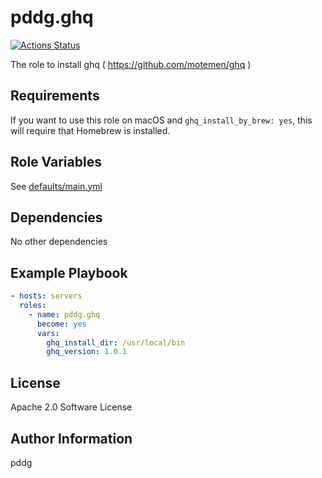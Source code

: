 # pddg.ghq

[![Actions Status](https://github.com/pddg/ansible-role-ghq/workflows/Test/badge.svg)](https://github.com/pddg/ansible-role-ghq/actions)

The role to install ghq ( https://github.com/motemen/ghq )

## Requirements

If you want to use this role on macOS and `ghq_install_by_brew: yes`, this will require that Homebrew is installed.

## Role Variables

See [defaults/main.yml](defaults/main.yml)

## Dependencies

No other dependencies

## Example Playbook

```yaml
- hosts: servers
  roles:
    - name: pddg.ghq
      become: yes
      vars:
        ghq_install_dir: /usr/local/bin
        ghq_version: 1.0.1
```

## License

Apache 2.0 Software License

## Author Information

pddg

